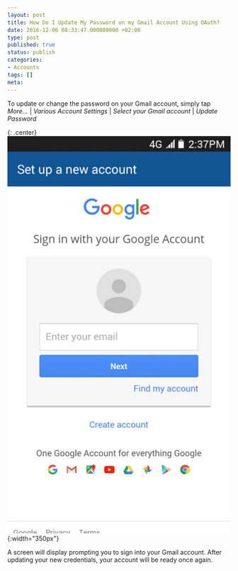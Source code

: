 ```yaml
---
layout: post
title: How Do I Update My Password on my Gmail Account Using OAuth?
date: 2016-12-06 08:33:47.000000000 +02:00
type: post
published: true
status: publish
categories:
- Accounts
tags: []
meta:
---
```


To update or change the password on your Gmail account, simply tap *More...* \| *Various Account Settings* \| *Select your Gmail account* \| *Update Password*

{: .center}
![BlueMail Gmail](/assets/BlueMail_Gmail_Screen_1_1-576x1024.jpg){:width="350px"}

A screen will display prompting you to sign into your Gmail account. After updating your new credentials, your account will be ready once again.
